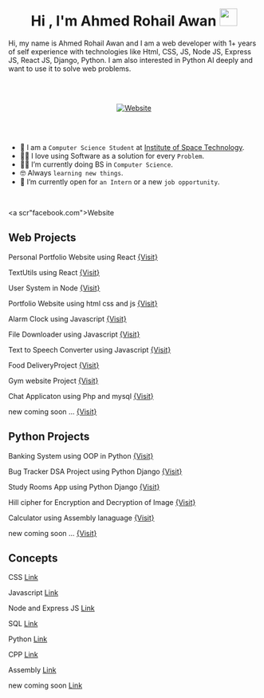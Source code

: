 <h1 align="center">Hi , I'm Ahmed Rohail Awan <img src="https://media.giphy.com/media/hvRJCLFzcasrR4ia7z/giphy.gif" width="35"></h1>
Hi, my name is Ahmed Rohail Awan and I am a web developer with 1+ years of self experience with technologies like Html, CSS, JS, Node JS, Express JS, React JS, Django, Python. I am also interested in Python AI deeply and want to use it to solve web problems.

<br><br>

<div align="center">
	<a href="https://ahmedrohailawan.netlify.app/"><img src="https://img.shields.io/badge/Website-%23181717.svg?style=plastic&logoColor=white" alt="Website"/></a>
</div>

<br><br>
	
- :school: I am a `Computer Science Student` at [Institute of Space Technology](https://www.ist.edu.pk/).
- :technologist: I love using Software as a solution for every `Problem`.
- :student: I’m currently doing BS in `Computer Science`.
- :nerd_face: Always `learning new things`.
- :thinking: I’m currently open for `an Intern` or a new `job opportunity`.
<br>

<a scr"facebook.com">Website<a/>

## Web Projects

Personal Portfolio Website using React [{Visit}](https://github.com/ahmedrohailawan/Personal__Portfolio__Website__Using__React)

TextUtils using React [{Visit}](https://github.com/ahmedrohailawan/TextUtils_Using_React_JS)

User System in Node [{Visit}](https://github.com/ahmedrohailawan/User_system___In_Node_JS)

Portfolio Website using html css and js [{Visit}](https://github.com/ahmedrohailawan/portfolio_website_using_html_css_and_js)

Alarm Clock using Javascript [{Visit}](https://github.com/ahmedrohailawan/Alarm-clock-using-javascript)

File Downloader using Javascript [{Visit}](https://github.com/ahmedrohailawan/File-downloader-with-vanilla-javasctipt)

Text to Speech Converter using Javascript [{Visit}](https://github.com/ahmedrohailawan/Text-to-Speech-Converter-using-JavaScript)

Food DeliveryProject [{Visit}](https://github.com/ahmedrohailawan/Food-Delivery-project)

Gym website Project [{Visit}](https://github.com/ahmedrohailawan/Gym-Project) 

Chat Applicaton using Php and mysql [{Visit}](https://github.com/ahmedrohailawan/Chat__Application__using__php__and__mysql) 


new coming soon ... [{Visit}]() 
	
## Python Projects


Banking System using OOP in Python [{Visit}](https://github.com/ahmedrohailawan/Banking-System-Using-OOP-In-Python)

Bug Tracker DSA Project using Python Django  [{Visit}](https://github.com/ahmedrohailawan/Bug-Tracker)

Study Rooms App using Python Django [{Visit}](https://github.com/ahmedrohailawan/Study_Rooms_App_using_Django)

Hill cipher for Encryption and Decryption of Image [{Visit}](https://github.com/ahmedrohailawan/Hill___Cipher)

Calculator using Assembly lanaguage [{Visit}](https://github.com/ahmedrohailawan/calculator-using-assembly-lanaguage)

new coming soon ... [{Visit}]()

##  Concepts

	
CSS [Link](https://github.com/ahmedrohailawan/CSS___Concepts)

Javascript [Link](https://github.com/ahmedrohailawan/JavaScript___Concepts)

Node and Express JS [Link](https://github.com/ahmedrohailawan/NodeJS___Concepts)

SQL [Link](https://github.com/ahmedrohailawan/SQL___Concepts)

Python [Link](https://github.com/ahmedrohailawan/Python___Concepts)

CPP [Link](https://github.com/ahmedrohailawan/Cpp___Concepts)

Assembly [Link](https://github.com/ahmedrohailawan/Assembly___Concepts)

new coming soon [Link]()



	
